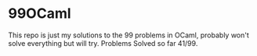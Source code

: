 # 99OCaml
This repo is just my solutions to the 99 problems in OCaml, probably won't solve everything but will try.
Problems Solved so far 41/99. 
